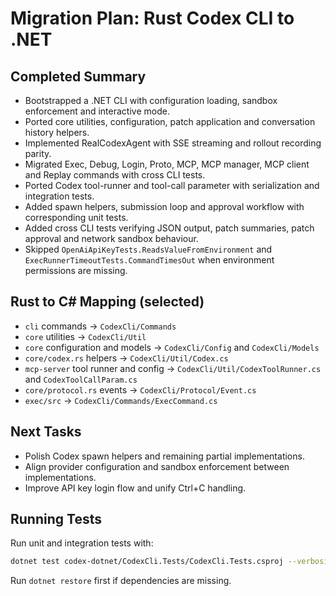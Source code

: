 # Migration Plan: Rust Codex CLI to .NET

## Completed Summary
- Bootstrapped a .NET CLI with configuration loading, sandbox enforcement and interactive mode.
- Ported core utilities, configuration, patch application and conversation history helpers.
- Implemented RealCodexAgent with SSE streaming and rollout recording parity.
- Migrated Exec, Debug, Login, Proto, MCP, MCP manager, MCP client and Replay commands with cross CLI tests.
- Ported Codex tool-runner and tool-call parameter with serialization and integration tests.
- Added spawn helpers, submission loop and approval workflow with corresponding unit tests.
- Added cross CLI tests verifying JSON output, patch summaries, patch approval and network sandbox behaviour.
- Skipped `OpenAiApiKeyTests.ReadsValueFromEnvironment` and `ExecRunnerTimeoutTests.CommandTimesOut` when environment permissions are missing.

## Rust to C# Mapping (selected)
- `cli` commands -> `CodexCli/Commands`
- `core` utilities -> `CodexCli/Util`
- `core` configuration and models -> `CodexCli/Config` and `CodexCli/Models`
- `core/codex.rs` helpers -> `CodexCli/Util/Codex.cs`
- `mcp-server` tool runner and config -> `CodexCli/Util/CodexToolRunner.cs` and `CodexToolCallParam.cs`
- `core/protocol.rs` events -> `CodexCli/Protocol/Event.cs`
- `exec/src` -> `CodexCli/Commands/ExecCommand.cs`

## Next Tasks
- Polish Codex spawn helpers and remaining partial implementations.
- Align provider configuration and sandbox enforcement between implementations.
- Improve API key login flow and unify Ctrl+C handling.

## Running Tests
Run unit and integration tests with:

```bash
dotnet test codex-dotnet/CodexCli.Tests/CodexCli.Tests.csproj --verbosity minimal --nologo
```

Run `dotnet restore` first if dependencies are missing.
